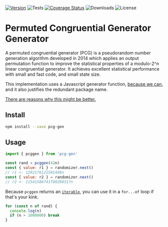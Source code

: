 [![Version](https://img.shields.io/npm/v/pcg-gen)](https://www.npmjs.com/package/pcg-gen)
![Tests](https://github.com/philihp/pcg-gen/workflows/tests/badge.svg)
[![Coverage Status](https://coveralls.io/repos/github/philihp/pcg-gen/badge.svg?branch=main)](https://coveralls.io/github/philihp/pcg-gen?branch=main)
![Downloads](https://img.shields.io/npm/dt/pcg-gen)
![License](https://img.shields.io/npm/l/pcg-gen)

# Permuted Congruential Generator Generator

A permuted congruential generator (PCG) is a pseudorandom number generation algorithm developed in 2014 which applies an output permutation function to improve the statistical properties of a modulo-2^n linear congruential generator. It achieves excellent statistical performance with small and fast code, and small state size.

This implementation uses a Javascript generator function, [because we can](https://jrsinclair.com/articles/2022/why-would-anyone-need-javascript-generator-functions/), and it also justifies the redundant package name.

[There are reasons why this might be better.](https://www.pcg-random.org/index.html)

## Install

```bash
npm install --save pcg-gen
```

## Usage

```js
import { pcggen } from 'pcg-gen'

const rand = pcggen(42n)
const { value: r1 } = randomizer.next()
// r1 <- 1292176121501498n
const { value: r2 } = randomizer.next()
// r2 <- 11541586741780280317n
```

Because `pcggen` returns an [`iterable`](https://developer.mozilla.org/en-US/docs/Web/JavaScript/Reference/Iteration_protocols#the_iterable_protocol), you can use it in a `for...of` loop if that's your kink.

```js
for (const n of rand) {
  console.log(n)
  if (n > 1000000) break
}
```
